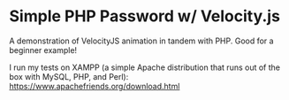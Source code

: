 # Simple PHP Password w/ Velocity.js
A demonstration of VelocityJS animation in tandem with PHP. Good for a beginner example!

I run my tests on XAMPP (a simple Apache distribution that runs out of the box with MySQL, PHP, and Perl): https://www.apachefriends.org/download.html
